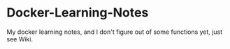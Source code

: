 # Docker-Learning-Notes

My docker learning notes, and I don't figure out of some functions yet, just see Wiki.
